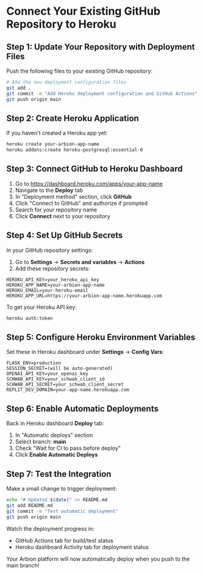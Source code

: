 # Connect Your Existing GitHub Repository to Heroku

## Step 1: Update Your Repository with Deployment Files

Push the following files to your existing GitHub repository:

```bash
# Add the new deployment configuration files
git add .
git commit -m "Add Heroku deployment configuration and GitHub Actions"
git push origin main
```

## Step 2: Create Heroku Application

If you haven't created a Heroku app yet:

```bash
heroku create your-arbion-app-name
heroku addons:create heroku-postgresql:essential-0
```

## Step 3: Connect GitHub to Heroku Dashboard

1. Go to https://dashboard.heroku.com/apps/your-app-name
2. Navigate to the **Deploy** tab
3. In "Deployment method" section, click **GitHub**
4. Click "Connect to GitHub" and authorize if prompted
5. Search for your repository name
6. Click **Connect** next to your repository

## Step 4: Set Up GitHub Secrets

In your GitHub repository settings:
1. Go to **Settings** → **Secrets and variables** → **Actions**
2. Add these repository secrets:

```
HEROKU_API_KEY=your_heroku_api_key
HEROKU_APP_NAME=your-arbion-app-name
HEROKU_EMAIL=your-heroku-email
HEROKU_APP_URL=https://your-arbion-app-name.herokuapp.com
```

To get your Heroku API key:
```bash
heroku auth:token
```

## Step 5: Configure Heroku Environment Variables

Set these in Heroku dashboard under **Settings** → **Config Vars**:

```
FLASK_ENV=production
SESSION_SECRET=(will be auto-generated)
OPENAI_API_KEY=your_openai_key
SCHWAB_API_KEY=your_schwab_client_id
SCHWAB_API_SECRET=your_schwab_client_secret
REPLIT_DEV_DOMAIN=your-app-name.herokuapp.com
```

## Step 6: Enable Automatic Deployments

Back in Heroku dashboard **Deploy** tab:
1. In "Automatic deploys" section
2. Select branch: **main**
3. Check "Wait for CI to pass before deploy"
4. Click **Enable Automatic Deploys**

## Step 7: Test the Integration

Make a small change to trigger deployment:
```bash
echo "# Updated $(date)" >> README.md
git add README.md
git commit -m "Test automatic deployment"
git push origin main
```

Watch the deployment progress in:
- GitHub Actions tab for build/test status
- Heroku dashboard Activity tab for deployment status

Your Arbion platform will now automatically deploy when you push to the main branch!
